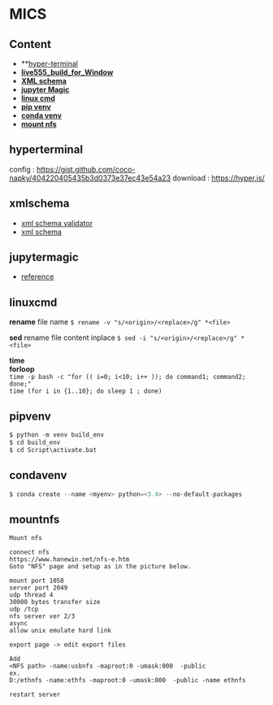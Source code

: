# MICS  

## Content
* **[hyper-terminal](#hyperterminal)
* **[live555_build_for_Window](https://github.com/choice17/live555)**   
* **[XML schema](#xmlschema)**  
* **[jupyter Magic](#juptyermagic)**  
* **[linux cmd](#linuxcmd)**  
* **[pip venv](#pipvenv)**  
* **[conda venv](#condavenv)**  
* **[mount nfs](#mountnfs)**  

## hyperterminal

config : https://gist.github.com/coco-napky/404220405435b3d0373e37ec43e54a23
download : https://hyper.is/

## xmlschema

*  [xml schema validator](https://www.liquid-technologies.com/online-xsd-validator)  
*  [xml schema](http://www.utilities-online.info/xsdvalidation/#.XGOBIVUzaUl)  

## jupytermagic  

* [reference](https://ipython.org/ipython-doc/3/interactive/reference.html)  

## linuxcmd  

**rename**  file name
`$ rename -v "s/<origin>/<replace>/g" *<file>`  

**sed** rename file content inplace
`$ sed -i "s/<origin>/<replace>/g" *<file>`  

**time**   
**forloop**  
`time -p bash -c "for (( i=0; i<10; i++ )); do command1; command2; done;"`  
`time (for i in {1..10}; do sleep 1 ; done)`  

## pipvenv  

```python
$ python -m venv build_env
$ cd build_env
$ cd Script\activate.bat
```

## condavenv

```python
$ conda create --name <myenv> python=<3.4> --no-default-packages
```

## mountnfs

```
Mount nfs

connect nfs
https://www.hanewin.net/nfs-e.htm
Goto "NFS" page and setup as in the picture below.

mount port 1058
server port 2049
udp thread 4
30000 bytes transfer size
udp /tcp
nfs server ver 2/3
async
allow unix emulate hard link

export page -> edit export files

Add
<NFS path> -name:usbnfs -maproot:0 -umask:000  -public
ex.
D:/ethnfs -name:ethfs -maproot:0 -umask:000  -public -name ethnfs

restart server
```

